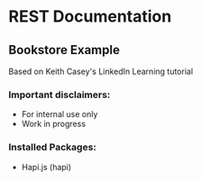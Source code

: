 # REST Documentation

## Bookstore Example
Based on Keith Casey's LinkedIn Learning tutorial
### Important disclaimers:
 - For internal use only
 - Work in progress

### Installed Packages:
 - Hapi.js (hapi)